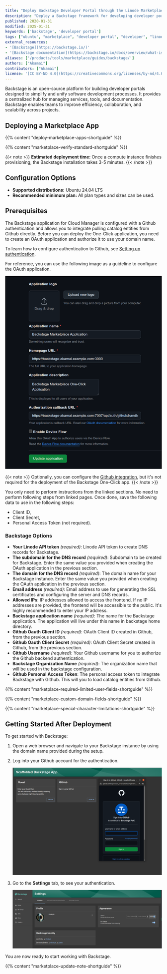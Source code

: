 ```yaml
---
title: "Deploy Backstage Developer Portal through the Linode Marketplace"
description: "Deploy a Backstage framework for developing developer portals"
published: 2020-01-31
modified: 2025-01-31
keywords: ['backstage', 'developer portal']
tags: ["ubuntu", "marketplace", "developer portal", "developer", "linode platform", "cloud manager"]
external_resources:
- '[Backstage](https://backstage.io/)'
- '[Backstage documentation](https://backstage.io/docs/overview/what-is-backstage)'
aliases: ['/products/tools/marketplace/guides/backstage/']
authors: ["Akamai"]
contributors: ["Akamai"]
license: '[CC BY-ND 4.0](https://creativecommons.org/licenses/by-nd/4.0)'
---
```


Backstage is an open-source platform for building developer portals designed to simplify and unify software development processes. It provides a centralized hub for managing services, tools, and documentation. Backstage enables teams to improve efficiency, collaboration, and scalability across projects.

## Deploying a Marketplace App

{{% content "deploy-marketplace-apps-shortguide" %}}

{{% content "marketplace-verify-standard-shortguide" %}}

{{< note >}}
**Estimated deployment time:** Once a compute instance finishes provisioning, the Backstage installation takes 3-5 minutes.
{{< /note >}}

## Configuration Options

- **Supported distributions:** Ubuntu 24.04 LTS
- **Recommended minimum plan:** All plan types and sizes can be used.


## Prerequisites

The Backstage application for Cloud Manager is configured with a Github authentication and allows you to integrate pulling catalog entities from Github directly. Before you can deploy the One-Click application, you need to create an OAuth application and authorize it to use your domain name.

To learn how to configure authentication to Github, see [Setting up authentication](https://backstage.io/docs/getting-started/config/authentication/#setting-up-authentication).

For reference, you can use the following image as a guideline to configure the OAuth application.

![Oauth Example App](./oauth-example.png)

{{< note >}}
Optionally, you can configure the [Github integration](https://backstage.io/docs/getting-started/config/authentication/#setting-up-a-github-integration), but it's not required for the deployment of the Backstage One-Click app.
{{< /note >}}

You only need to perform instructions from the linked sections. No need to perform following steps from linked pages.
Once done, save the following data to use in the following steps:

- Client ID,
- Client Secret,
- Personal Access Token (not required).

### Backstage Options

- **Your Linode API token** *(required)*: Linode API token to create DNS records for Backstage.
- **The subdomain for the DNS record** *(required)*: Subdomain to be created for Backstage. Enter the same value you provided when creating the OAuth application in the previous section.
- **The domain for the DNS record** *(required)*: The domain name for your Backstage instance. Enter the same value you provided when creating the OAuth application in the previous section.
- **Email address** *(required)*: Email address to use for generating the SSL certificates and configuring the server and DNS records.
- **Allowed IPs**: IP addresses allowed to access the frontend. If no IP addresses are provided, the frontend will be accessible to the public. It's highly recommended to enter your IP address.
- **Backstage application name** *(required)*: The name for the Backstage application. The application will live under this name in backstage home directory.
- **Github Oauth Client ID** *(required)*: OAuth Client ID created in Github, from the previous section.
- **Github Oauth Client Secret** *(required)*: OAuth Client Secret created in Github, from the previous section.
- **Github Username** *(required)*: Your Github username for you to authorize the Github backend authentication.
- **Backstage Organization Name** *(required)*: The organization name that will be used in the backstage configuration.
- **Github Personal Access Token**: The personal access token to integrate Backstage with Github. This will you to load catalog entities from Github.

{{% content "marketplace-required-limited-user-fields-shortguide" %}}

{{% content "marketplace-custom-domain-fields-shortguide" %}}

{{% content "marketplace-special-character-limitations-shortguide" %}}

## Getting Started After Deployment

To get started with Backstage:

1. Open a web browser and navigate to your Backstage instance by using the domain name provided during the setup.
1. Log into your Github account for the authentication.

     ![Authenticate](./github-auth.png)

1. Go to the **Settings** tab, to see your authentication.

    ![Logged-In](./gituser.png)

You are now ready to start working with Backstage.

{{% content "marketplace-update-note-shortguide" %}}